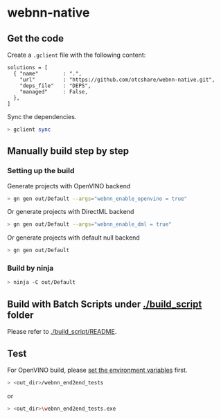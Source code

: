 # webnn-native

## Get the code
Create a `.gclient` file with the following content:
```
solutions = [
  { "name"        : ".",
    "url"         : "https://github.com/otcshare/webnn-native.git",
    "deps_file"   : "DEPS",
    "managed"     : False,
  },
]
```

Sync the dependencies.
```sh
> gclient sync
```
## Manually build step by step
### Setting up the build
Generate projects with OpenVINO backend
```sh
> gn gen out/Default --args="webnn_enable_openvino = true"
```

Or generate projects with DirectML backend
```sh
> gn gen out/Default --args="webnn_enable_dml = true"
```

Or generate projects with default null backend
```sh
> gn gen out/Default
```
### Build by ninja
```sh
> ninja -C out/Default
```

## Build with Batch Scripts under [./build_script](./build_script) folder
Please refer to [./build_script/README](./build_script/README.md).

## Test
For OpenVINO build, please [set the environment variables](https://docs.openvinotoolkit.org/2021.1/openvino_docs_install_guides_installing_openvino_windows.html#set-the-environment-variables) first.
```sh
> <out_dir>/webnn_end2end_tests
```
or
```sh
> <out_dir>\webnn_end2end_tests.exe
```